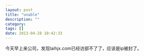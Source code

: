 ```yaml
---
layout: post
title: "unable"
description: ""
category: 
tags: []
date: 2013-04-28 10:42:33
---
```


今天早上来公司，发现laihjx.com已经访部不了了，应该是ip被封了。


